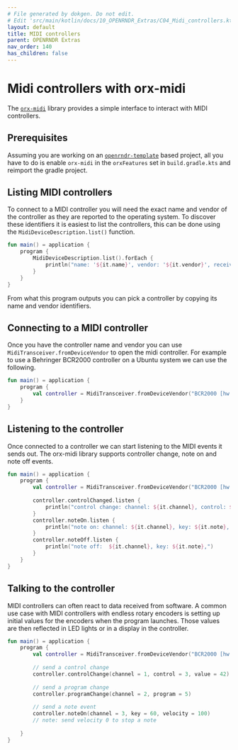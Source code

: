 ```yaml
---
# File generated by dokgen. Do not edit. 
# Edit 'src/main/kotlin/docs/10_OPENRNDR_Extras/C04_Midi_controllers.kt' instead.
layout: default
title: MIDI controllers
parent: OPENRNDR Extras
nav_order: 140
has_children: false
---
```

 
# Midi controllers with orx-midi

The [`orx-midi`](https://github.com/openrndr/orx/blob/master/orx-jvm/orx-midi) 
library provides a simple interface to interact with MIDI controllers. 

## Prerequisites

Assuming you are working on an 
[`openrndr-template`](https://github.com/openrndr/openrndr-template) based
project, all you have to do is enable `orx-midi` in the `orxFeatures`
set in `build.gradle.kts` and reimport the gradle project.

## Listing MIDI controllers

To connect to a MIDI controller you will need the exact name and vendor 
of the controller as they are reported
to the operating system. To discover these identifiers it is easiest to 
list the controllers, this can be done using
the `MidiDeviceDescription.list()` function. 
 
```kotlin
fun main() = application {
    program {
        MidiDeviceDescription.list().forEach {
            println("name: '${it.name}', vendor: '${it.vendor}', receiver:${it.receive}, transmitter:${it.transmit}")
        }
    }
}
``` 
 
From what this program outputs you can pick a controller by copying its 
name and vendor identifiers.

## Connecting to a MIDI controller

Once you have the controller name and vendor you can use 
`MidiTransceiver.fromDeviceVendor` to open the midi controller. For 
example to use a Behringer BCR2000 controller on a Ubuntu system we 
can use the following. 
 
```kotlin
fun main() = application {
    program {
        val controller = MidiTransceiver.fromDeviceVendor("BCR2000 [hw:2,0,0]", "ALSA (http://www.alsa-project.org)")
    }
}
``` 
 
## Listening to the controller

Once connected to a controller we can start listening to the MIDI events 
it sends out. The orx-midi library supports controller change, note on 
and note off events. 
 
```kotlin
fun main() = application {
    program {
        val controller = MidiTransceiver.fromDeviceVendor("BCR2000 [hw:2,0,0]", "ALSA (http://www.alsa-project.org)")
        
        controller.controlChanged.listen {
            println("control change: channel: ${it.channel}, control: ${it.control}, value: ${it.value}")
        }
        controller.noteOn.listen {
            println("note on: channel: ${it.channel}, key: ${it.note}, velocity: ${it.velocity}")
        }
        controller.noteOff.listen {
            println("note off:  ${it.channel}, key: ${it.note},")
        }
    }
}
``` 
 
## Talking to the controller

MIDI controllers can often react to data received from 
software. A common use case with MIDI controllers with endless rotary
encoders is setting up initial values for the encoders when the program 
launches. Those values are then reflected in LED lights or in a display 
in the controller. 
 
```kotlin
fun main() = application {
    program {
        val controller = MidiTransceiver.fromDeviceVendor("BCR2000 [hw:2,0,0]", "ALSA (http://www.alsa-project.org)")
        
        // send a control change
        controller.controlChange(channel = 1, control = 3, value = 42)
        
        // send a program change
        controller.programChange(channel = 2, program = 5)
        
        // send a note event
        controller.noteOn(channel = 3, key = 60, velocity = 100)
        // note: send velocity 0 to stop a note
        
    }
}
``` 
